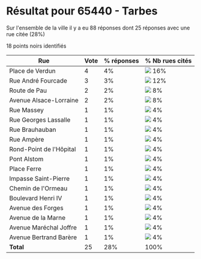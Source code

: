 # Résultat pour 65440 - Tarbes

Sur l'ensemble de la ville il y a eu 88 réponses dont 25 réponses avec une rue citée (28%)

18 points noirs identifiés

| Rue | Vote | % réponses | % Nb rues cités|
|-----|------|------------|----------------|
| Place de Verdun | 4 | 4% | <img src="../../img/bar_16.gif" />&nbsp;16%|
| Rue André Fourcade | 3 | 3% | <img src="../../img/bar_12.gif" />&nbsp;12%|
| Route de Pau | 2 | 2% | <img src="../../img/bar_8.gif" />&nbsp;8%|
| Avenue Alsace-Lorraine | 2 | 2% | <img src="../../img/bar_8.gif" />&nbsp;8%|
| Rue Massey | 1 | 1% | <img src="../../img/bar_4.gif" />&nbsp;4%|
| Rue Georges Lassalle | 1 | 1% | <img src="../../img/bar_4.gif" />&nbsp;4%|
| Rue Brauhauban | 1 | 1% | <img src="../../img/bar_4.gif" />&nbsp;4%|
| Rue Ampère | 1 | 1% | <img src="../../img/bar_4.gif" />&nbsp;4%|
| Rond-Point de l'Hôpital | 1 | 1% | <img src="../../img/bar_4.gif" />&nbsp;4%|
| Pont Alstom | 1 | 1% | <img src="../../img/bar_4.gif" />&nbsp;4%|
| Place Ferre | 1 | 1% | <img src="../../img/bar_4.gif" />&nbsp;4%|
| Impasse Saint-Pierre | 1 | 1% | <img src="../../img/bar_4.gif" />&nbsp;4%|
| Chemin de l'Ormeau | 1 | 1% | <img src="../../img/bar_4.gif" />&nbsp;4%|
| Boulevard Henri IV | 1 | 1% | <img src="../../img/bar_4.gif" />&nbsp;4%|
| Avenue des Forges | 1 | 1% | <img src="../../img/bar_4.gif" />&nbsp;4%|
| Avenue de la Marne | 1 | 1% | <img src="../../img/bar_4.gif" />&nbsp;4%|
| Avenue Maréchal Joffre | 1 | 1% | <img src="../../img/bar_4.gif" />&nbsp;4%|
| Avenue Bertrand Barère | 1 | 1% | <img src="../../img/bar_4.gif" />&nbsp;4%|
| **Total** | 25 | 28% | 100%|
